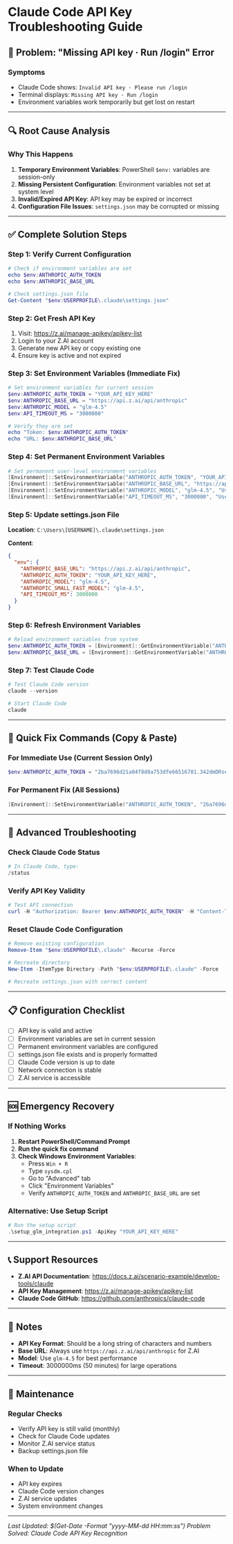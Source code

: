 # Claude Code API Key Troubleshooting Guide

## 🚨 Problem: "Missing API key · Run /login" Error

### Symptoms
- Claude Code shows: `Invalid API key · Please run /login`
- Terminal displays: `Missing API key · Run /login`
- Environment variables work temporarily but get lost on restart

---

## 🔍 Root Cause Analysis

### Why This Happens
1. **Temporary Environment Variables**: PowerShell `$env:` variables are session-only
2. **Missing Persistent Configuration**: Environment variables not set at system level
3. **Invalid/Expired API Key**: API key may be expired or incorrect
4. **Configuration File Issues**: `settings.json` may be corrupted or missing

---

## ✅ Complete Solution Steps

### Step 1: Verify Current Configuration
```powershell
# Check if environment variables are set
echo $env:ANTHROPIC_AUTH_TOKEN
echo $env:ANTHROPIC_BASE_URL

# Check settings.json file
Get-Content "$env:USERPROFILE\.claude\settings.json"
```

### Step 2: Get Fresh API Key
1. Visit: https://z.ai/manage-apikey/apikey-list
2. Login to your Z.AI account
3. Generate new API key or copy existing one
4. Ensure key is active and not expired

### Step 3: Set Environment Variables (Immediate Fix)
```powershell
# Set environment variables for current session
$env:ANTHROPIC_AUTH_TOKEN = "YOUR_API_KEY_HERE"
$env:ANTHROPIC_BASE_URL = "https://api.z.ai/api/anthropic"
$env:ANTHROPIC_MODEL = "glm-4.5"
$env:API_TIMEOUT_MS = "3000000"

# Verify they are set
echo "Token: $env:ANTHROPIC_AUTH_TOKEN"
echo "URL: $env:ANTHROPIC_BASE_URL"
```

### Step 4: Set Permanent Environment Variables
```powershell
# Set permanent user-level environment variables
[Environment]::SetEnvironmentVariable("ANTHROPIC_AUTH_TOKEN", "YOUR_API_KEY_HERE", "User")
[Environment]::SetEnvironmentVariable("ANTHROPIC_BASE_URL", "https://api.z.ai/api/anthropic", "User")
[Environment]::SetEnvironmentVariable("ANTHROPIC_MODEL", "glm-4.5", "User")
[Environment]::SetEnvironmentVariable("API_TIMEOUT_MS", "3000000", "User")
```

### Step 5: Update settings.json File
**Location**: `C:\Users\[USERNAME]\.claude\settings.json`

**Content**:
```json
{
  "env": {
    "ANTHROPIC_BASE_URL": "https://api.z.ai/api/anthropic",
    "ANTHROPIC_AUTH_TOKEN": "YOUR_API_KEY_HERE",
    "ANTHROPIC_MODEL": "glm-4.5",
    "ANTHROPIC_SMALL_FAST_MODEL": "glm-4.5",
    "API_TIMEOUT_MS": 3000000
  }
}
```

### Step 6: Refresh Environment Variables
```powershell
# Reload environment variables from system
$env:ANTHROPIC_AUTH_TOKEN = [Environment]::GetEnvironmentVariable("ANTHROPIC_AUTH_TOKEN", "User")
$env:ANTHROPIC_BASE_URL = [Environment]::GetEnvironmentVariable("ANTHROPIC_BASE_URL", "User")
```

### Step 7: Test Claude Code
```powershell
# Test Claude Code version
claude --version

# Start Claude Code
claude
```

---

## 🚀 Quick Fix Commands (Copy & Paste)

### For Immediate Use (Current Session Only)
```powershell
$env:ANTHROPIC_AUTH_TOKEN = "2ba7696d21a04f8d8a753dfe66516781.342dmDRseHFSFBmZ"; $env:ANTHROPIC_BASE_URL = "https://api.z.ai/api/anthropic"; claude
```

### For Permanent Fix (All Sessions)
```powershell
[Environment]::SetEnvironmentVariable("ANTHROPIC_AUTH_TOKEN", "2ba7696d21a04f8d8a753dfe66516781.342dmDRseHFSFBmZ", "User"); [Environment]::SetEnvironmentVariable("ANTHROPIC_BASE_URL", "https://api.z.ai/api/anthropic", "User"); echo "Permanent environment variables set successfully"
```

---

## 🔧 Advanced Troubleshooting

### Check Claude Code Status
```powershell
# In Claude Code, type:
/status
```

### Verify API Key Validity
```powershell
# Test API connection
curl -H "Authorization: Bearer $env:ANTHROPIC_AUTH_TOKEN" -H "Content-Type: application/json" -d '{"model":"glm-4.5","messages":[{"role":"user","content":"test"}]}' https://api.z.ai/api/anthropic/v1/messages
```

### Reset Claude Code Configuration
```powershell
# Remove existing configuration
Remove-Item "$env:USERPROFILE\.claude" -Recurse -Force

# Recreate directory
New-Item -ItemType Directory -Path "$env:USERPROFILE\.claude" -Force

# Recreate settings.json with correct content
```

---

## 📋 Configuration Checklist

- [ ] API key is valid and active
- [ ] Environment variables are set in current session
- [ ] Permanent environment variables are configured
- [ ] settings.json file exists and is properly formatted
- [ ] Claude Code version is up to date
- [ ] Network connection is stable
- [ ] Z.AI service is accessible

---

## 🆘 Emergency Recovery

### If Nothing Works
1. **Restart PowerShell/Command Prompt**
2. **Run the quick fix command**
3. **Check Windows Environment Variables**:
   - Press `Win + R`
   - Type `sysdm.cpl`
   - Go to "Advanced" tab
   - Click "Environment Variables"
   - Verify `ANTHROPIC_AUTH_TOKEN` and `ANTHROPIC_BASE_URL` are set

### Alternative: Use Setup Script
```powershell
# Run the setup script
.\setup_glm_integration.ps1 -ApiKey "YOUR_API_KEY_HERE"
```

---

## 📞 Support Resources

- **Z.AI API Documentation**: https://docs.z.ai/scenario-example/develop-tools/claude
- **API Key Management**: https://z.ai/manage-apikey/apikey-list
- **Claude Code GitHub**: https://github.com/anthropics/claude-code

---

## 📝 Notes

- **API Key Format**: Should be a long string of characters and numbers
- **Base URL**: Always use `https://api.z.ai/api/anthropic` for Z.AI
- **Model**: Use `glm-4.5` for best performance
- **Timeout**: 3000000ms (50 minutes) for large operations

---

## 🔄 Maintenance

### Regular Checks
- Verify API key is still valid (monthly)
- Check for Claude Code updates
- Monitor Z.AI service status
- Backup settings.json file

### When to Update
- API key expires
- Claude Code version changes
- Z.AI service updates
- System environment changes

---

*Last Updated: $(Get-Date -Format "yyyy-MM-dd HH:mm:ss")*
*Problem Solved: Claude Code API Key Recognition*
